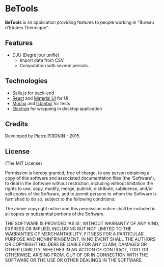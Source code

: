 # BeTools

**BeTools** is an application providing features to people working in "Bureau d'Etudes Thermique".

## Features
* DJU (Degré jour unifié)
    * Import data from CSV.
    * Computation with several periods.

## Technologies
* [Sails.js](http://sailsjs.org/) for back-end
* [React](https://facebook.github.io/react/) and [Material UI](http://material-ui.com) for UI
* [Mocha](https://velocity.readme.io/) and [Istanbul](https://gotwarlost.github.io/istanbul/) for tests
* [Electron](http://electron.atom.io/) for wrapping in desktop application

## Credits
Developed by [Pierre PIRONIN](http://pierrepironin.fr) - 2015.

## License
(The MIT License)

Permission is hereby granted, free of charge, to any person obtaining
a copy of this software and associated documentation files (the
'Software'), to deal in the Software without restriction, including
without limitation the rights to use, copy, modify, merge, publish,
distribute, sublicense, and/or sell copies of the Software, and to
permit persons to whom the Software is furnished to do so, subject to
the following conditions:

The above copyright notice and this permission notice shall be
included in all copies or substantial portions of the Software.

THE SOFTWARE IS PROVIDED 'AS IS', WITHOUT WARRANTY OF ANY KIND,
EXPRESS OR IMPLIED, INCLUDING BUT NOT LIMITED TO THE WARRANTIES OF
MERCHANTABILITY, FITNESS FOR A PARTICULAR PURPOSE AND NONINFRINGEMENT.
IN NO EVENT SHALL THE AUTHORS OR COPYRIGHT HOLDERS BE LIABLE FOR ANY
CLAIM, DAMAGES OR OTHER LIABILITY, WHETHER IN AN ACTION OF CONTRACT,
TORT OR OTHERWISE, ARISING FROM, OUT OF OR IN CONNECTION WITH THE
SOFTWARE OR THE USE OR OTHER DEALINGS IN THE SOFTWARE.
